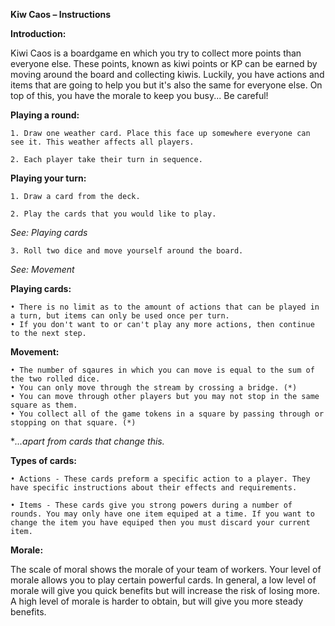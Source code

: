 **Kiw Caos – Instructions**

**Introduction:**

Kiwi Caos is a boardgame en which you try to collect more points than everyone else. These points, known as kiwi points or KP can be earned by moving around the board and collecting kiwis. Luckily, you have actions and items that are going to help you but it's also the same for everyone else. On top of this, you have the morale to keep you busy... Be careful!

**Playing a round:**

    1. Draw one weather card. Place this face up somewhere everyone can see it. This weather affects all players.

    2. Each player take their turn in sequence.

**Playing your turn:**

    1. Draw a card from the deck.

    2. Play the cards that you would like to play.

*See: Playing cards*

    3. Roll two dice and move yourself around the board.

*See: Movement*

**Playing cards:**

    • There is no limit as to the amount of actions that can be played in a turn, but items can only be used once per turn. 
    • If you don't want to or can't play any more actions, then continue to the next step.

**Movement:**

    • The number of sqaures in which you can move is equal to the sum of the two rolled dice.
    • You can only move through the stream by crossing a bridge. (*)
    • You can move through other players but you may not stop in the same square as them.
    • You collect all of the game tokens in a square by passing through or stopping on that square. (*) 

**...apart from cards that change this.*

**Types of cards:**

    • Actions - These cards preform a specific action to a player. They have specific instructions about their effects and requirements.

    • Items - These cards give you strong powers during a number of rounds. You may only have one item equiped at a time. If you want to change the item you have equiped then you must discard your current item.

**Morale:**

The scale of moral shows the morale of your team of workers. Your level of morale allows you to play certain powerful cards. In general, a low level of morale will give you quick benefits but will increase the risk of losing more. A high level of morale is harder to obtain, but will give you more steady benefits.
